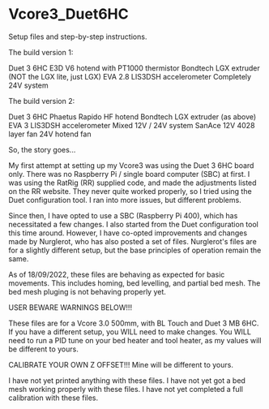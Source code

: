 # Vcore3_Duet6HC
Setup files and step-by-step instructions.

The build version 1:

Duet 3 6HC
E3D V6 hotend with PT1000 thermistor
Bondtech LGX extruder (NOT the LGX lite, just LGX)
EVA 2.8
LIS3DSH accelerometer
Completely 24V system

The build version 2:

Duet 3 6HC
Phaetus Rapido HF hotend
Bondtech LGX extruder (as above)
EVA 3
LIS3DSH accelerometer
Mixed 12V / 24V system
SanAce 12V 4028 layer fan
24V hotend fan

So, the story goes...

My first attempt at setting up my Vcore3 was using the Duet 3 6HC board only.
There was no Raspberry Pi / single board computer (SBC) at first.
I was using the RatRig (RR) supplied code, and made the adjustments listed on the RR website.
They never quite worked properly, so I tried using the Duet configuration tool.
I ran into more issues, but different problems.

Since then, I have opted to use a SBC (Raspberry Pi 400), which has necessitated a few changes.
I also started from the Duet configuration tool this time around.
However, I have co-opted improvements and changes made by Nurglerot, who has also posted a set of files.
Nurglerot's files are for a slightly different setup, but the base principles of operation remain the same.

As of 18/09/2022, these files are behaving as expected for basic movements.
This includes homing, bed levelling, and partial bed mesh.  The bed mesh pluging is not behaving properly yet.

USER BEWARE WARNINGS BELOW!!!

These files are for a Vcore 3.0 500mm, with BL Touch and Duet 3 MB 6HC.
If you have a different setup, you WILL need to make changes.
You WILL need to run a PID tune on your bed heater and tool heater, as my values will be different to yours.

CALIBRATE YOUR OWN Z OFFSET!!!  Mine will be different to yours.

I have not yet printed anything with these files.
I have not yet got a bed mesh working properly with these files.
I have not yet completed a full calibration with these files.
